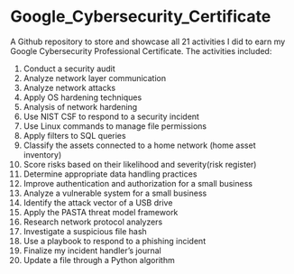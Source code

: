 # Google_Cybersecurity_Certificate
A Github repository to store and showcase all 21 activities I did to earn my Google Cybersecurity Professional Certificate.
The activities included: 
1. Conduct a security audit
2. Analyze network layer communication
3. Analyze network attacks 
4. Apply OS hardening techniques 
5. Analysis of network hardening 
6. Use NIST CSF to respond to a security incident 
7. Use Linux commands to manage file permissions 
8. Apply filters to SQL queries 
9. Classify the assets connected to a home network (home asset inventory) 
10. Score risks based on their likelihood and severity(risk register)
11. Determine appropriate data handling practices
12. Improve authentication and authorization for a small business 
13. Analyze a vulnerable system for a small business
14. Identify the attack vector of a USB drive
15. Apply the PASTA threat model framework
16. Research network protocol analyzers
17. Investigate a suspicious file hash 
18. Use a playbook to respond to a phishing incident 
19. Finalize my incident handler’s journal
20. Update a file through a Python algorithm
